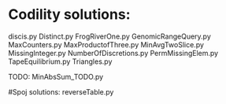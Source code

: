 # Codility solutions:
discis.py
Distinct.py
FrogRiverOne.py
GenomicRangeQuery.py
MaxCounters.py
MaxProductofThree.py
MinAvgTwoSlice.py
MissingInteger.py
NumberOfDiscretions.py
PermMissingElem.py
TapeEquilibrium.py
Triangles.py

TODO:
MinAbsSum_TODO.py

#Spoj solutions:
reverseTable.py
